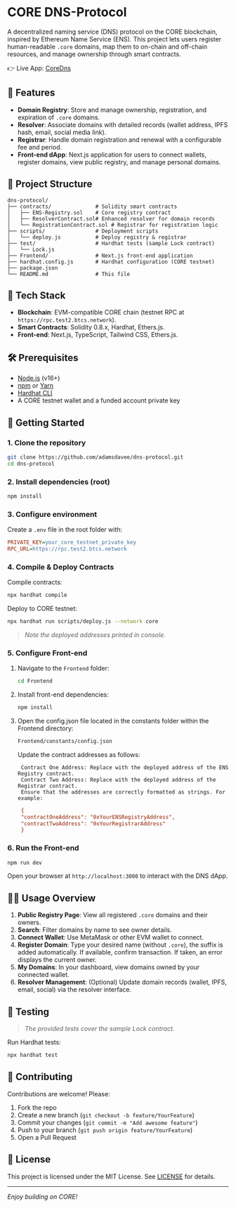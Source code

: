 # CORE DNS-Protocol

A decentralized naming service (DNS) protocol on the CORE blockchain, inspired by Ethereum Name Service (ENS). This project lets users register human-readable `.core` domains, map them to on-chain and off-chain resources, and manage ownership through smart contracts.

👉 Live App: [CoreDns](https://coredns.vercel.app/)

## 🚀 Features

- **Domain Registry**: Store and manage ownership, registration, and expiration of `.core` domains.
- **Resolver**: Associate domains with detailed records (wallet address, IPFS hash, email, social media link).
- **Registrar**: Handle domain registration and renewal with a configurable fee and period.
- **Front-end dApp**: Next.js application for users to connect wallets, register domains, view public registry, and manage personal domains.

## 📂 Project Structure

```
dns-protocol/
├── contracts/              # Solidity smart contracts
│   ├── ENS-Registry.sol    # Core registry contract
│   ├── ResolverContract.sol# Enhanced resolver for domain records
│   └── RegistrationContract.sol # Registrar for registration logic
├── scripts/                # Deployment scripts
│   └── deploy.js           # Deploy registry & registrar
├── test/                   # Hardhat tests (sample Lock contract)
│   └── Lock.js
├── Frontend/               # Next.js front-end application
├── hardhat.config.js       # Hardhat configuration (CORE testnet)
├── package.json
└── README.md               # This file
```

## 🔧 Tech Stack

- **Blockchain**: EVM-compatible CORE chain (testnet RPC at `https://rpc.test2.btcs.network`).
- **Smart Contracts**: Solidity 0.8.x, Hardhat, Ethers.js.
- **Front-end**: Next.js, TypeScript, Tailwind CSS, Ethers.js.

## 🛠 Prerequisites

- [Node.js](https://nodejs.org/) (v16+)
- [npm](https://www.npmjs.com/) or [Yarn](https://yarnpkg.com/)
- [Hardhat CLI](https://hardhat.org/)
- A CORE testnet wallet and a funded account private key

## 🚀 Getting Started

### 1. Clone the repository

```bash
git clone https://github.com/adamsdavee/dns-protocol.git
cd dns-protocol
```

### 2. Install dependencies (root)

```bash
npm install
```

### 3. Configure environment

Create a `.env` file in the root folder with:

```ini
PRIVATE_KEY=your_core_testnet_private_key
RPC_URL=https://rpc.test2.btcs.network
```

### 4. Compile & Deploy Contracts

Compile contracts:

```bash
npx hardhat compile
```

Deploy to CORE testnet:

```bash
npx hardhat run scripts/deploy.js --network core
```

> _Note the deployed addresses printed in console._

### 5. Configure Front-end

1. Navigate to the `Frontend` folder:
   ```bash
   cd Frontend
   ```
2. Install front-end dependencies:
   ```bash
   npm install
   ```
3. Open the config.json file located in the constants folder within the Frontend directory:
   ```bash
   Frontend/constants/config.json
   ```
   Update the contract addresses as follows:

        Contract One Address: Replace with the deployed address of the ENS Registry contract.
        Contract Two Address: Replace with the deployed address of the Registrar contract.
        Ensure that the addresses are correctly formatted as strings. For example:
   ```ini
    {
    "contractOneAddress": "0xYourENSRegistryAddress",
    "contractTwoAddress": "0xYourRegistrarAddress"
    }

   ```


### 6. Run the Front-end

```bash
npm run dev
```

Open your browser at `http://localhost:3000` to interact with the DNS dApp.

## 🧑‍💻 Usage Overview

1. **Public Registry Page**: View all registered `.core` domains and their owners.
2. **Search**: Filter domains by name to see owner details.
3. **Connect Wallet**: Use MetaMask or other EVM wallet to connect.
4. **Register Domain**: Type your desired name (without `.core`), the suffix is added automatically. If available, confirm transaction. If taken, an error displays the current owner.
5. **My Domains**: In your dashboard, view domains owned by your connected wallet.
6. **Resolver Management**: (Optional) Update domain records (wallet, IPFS, email, social) via the resolver interface.

## 📝 Testing

> _The provided tests cover the sample Lock contract._

Run Hardhat tests:

```bash
npx hardhat test
```

## 🤝 Contributing

Contributions are welcome! Please:

1. Fork the repo
2. Create a new branch (`git checkout -b feature/YourFeature`)
3. Commit your changes (`git commit -m "Add awesome feature"`)
4. Push to your branch (`git push origin feature/YourFeature`)
5. Open a Pull Request

## 📜 License

This project is licensed under the MIT License. See [LICENSE](LICENSE) for details.

---

_Enjoy building on CORE!_

